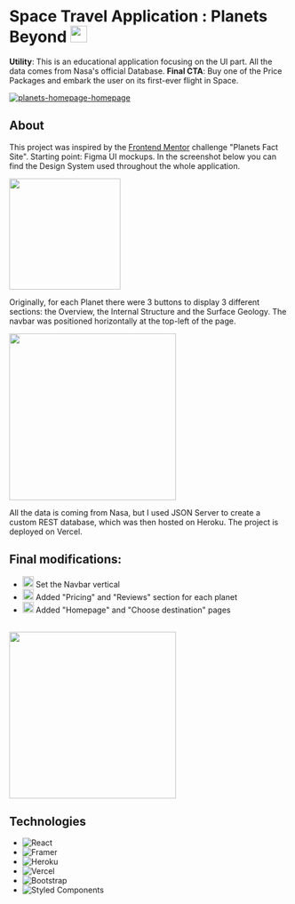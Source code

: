 # Space Travel Application : Planets Beyond <img src="https://user-images.githubusercontent.com/97735587/171253458-64192f7e-84bb-499b-a68e-6994f2ae4223.png" alt="rocket-emoji" width="30">

**Utility**: This is an educational application focusing on the UI part. All the data comes from Nasa's official Database. 
**Final CTA**: Buy one of the Price Packages and embark the user on its first-ever flight in Space. 

<a href="https://planets-beyond.vercel.app/" target="_blank"><img src="https://i.ibb.co/gVHsHQY/Screenshot-1.png" alt="planets-homepage-homepage"></a>


## About

This project was inspired by the <a href="https://www.frontendmentor.io/challenges/planets-fact-site-gazqN8w_f" target="_blank">Frontend Mentor</a> challenge "Planets Fact Site". Starting point: Figma UI mockups. In the screenshot below you can find the Design System used throughout the whole application.</br>

<img src="https://i.ibb.co/jZwCrMg/Screenshot-3.png" width="200">
</br>

Originally, for each Planet there were 3 buttons to display 3 different sections: the Overview, the Internal Structure and the Surface Geology. The navbar was positioned horizontally at the top-left of the page.</br>

<img src="https://i.ibb.co/G0rck9s/Screenshot-4.png" width="300">
</br>

All the data is coming from Nasa, but I used JSON Server to create a custom REST database, which was then hosted on Heroku. The project is deployed on Vercel. 

## Final modifications:

* <img src="https://user-images.githubusercontent.com/97735587/171283238-0a659875-fb7e-44f5-9c46-6ba93f947f68.png" width="20"> Set the Navbar vertical
* <img src="https://user-images.githubusercontent.com/97735587/171283238-0a659875-fb7e-44f5-9c46-6ba93f947f68.png" width="20"> Added "Pricing" and "Reviews" section for each planet
* <img src="https://user-images.githubusercontent.com/97735587/171283238-0a659875-fb7e-44f5-9c46-6ba93f947f68.png" width="20"> Added "Homepage" and "Choose destination" pages
 </br>
<img src="https://i.ibb.co/HB4dGpr/Screenshot-5.png" width="300">

## Technologies
* ![React](https://img.shields.io/badge/react-%2320232a.svg?style=for-the-badge&logo=react&logoColor=%2361DAFB)
* ![Framer](https://img.shields.io/badge/Framer-black?style=for-the-badge&logo=framer&logoColor=blue)
* ![Heroku](https://img.shields.io/badge/heroku-%23430098.svg?style=for-the-badge&logo=heroku&logoColor=white)
* ![Vercel](https://img.shields.io/badge/vercel-%23000000.svg?style=for-the-badge&logo=vercel&logoColor=white)
* ![Bootstrap](https://img.shields.io/badge/bootstrap-%23563D7C.svg?style=for-the-badge&logo=bootstrap&logoColor=white)
* ![Styled Components](https://img.shields.io/badge/styled--components-DB7093?style=for-the-badge&logo=styled-components&logoColor=white)
